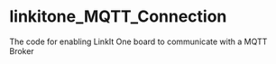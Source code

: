 # linkitone_MQTT_Connection
The code for enabling LinkIt One board to communicate with a MQTT Broker
